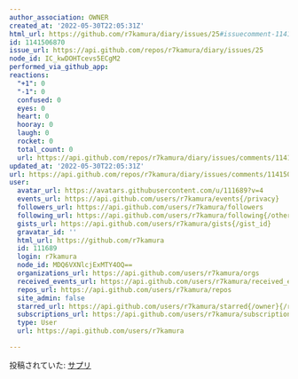 ```yaml
---
author_association: OWNER
created_at: '2022-05-30T22:05:31Z'
html_url: https://github.com/r7kamura/diary/issues/25#issuecomment-1141506870
id: 1141506870
issue_url: https://api.github.com/repos/r7kamura/diary/issues/25
node_id: IC_kwDOHTcevs5ECgM2
performed_via_github_app: 
reactions:
  "+1": 0
  "-1": 0
  confused: 0
  eyes: 0
  heart: 0
  hooray: 0
  laugh: 0
  rocket: 0
  total_count: 0
  url: https://api.github.com/repos/r7kamura/diary/issues/comments/1141506870/reactions
updated_at: '2022-05-30T22:05:31Z'
url: https://api.github.com/repos/r7kamura/diary/issues/comments/1141506870
user:
  avatar_url: https://avatars.githubusercontent.com/u/111689?v=4
  events_url: https://api.github.com/users/r7kamura/events{/privacy}
  followers_url: https://api.github.com/users/r7kamura/followers
  following_url: https://api.github.com/users/r7kamura/following{/other_user}
  gists_url: https://api.github.com/users/r7kamura/gists{/gist_id}
  gravatar_id: ''
  html_url: https://github.com/r7kamura
  id: 111689
  login: r7kamura
  node_id: MDQ6VXNlcjExMTY4OQ==
  organizations_url: https://api.github.com/users/r7kamura/orgs
  received_events_url: https://api.github.com/users/r7kamura/received_events
  repos_url: https://api.github.com/users/r7kamura/repos
  site_admin: false
  starred_url: https://api.github.com/users/r7kamura/starred{/owner}{/repo}
  subscriptions_url: https://api.github.com/users/r7kamura/subscriptions
  type: User
  url: https://api.github.com/users/r7kamura

---
```

投稿されていた: [サプリ](https://r7kamura.com/articles/2022-05-30-supplement)